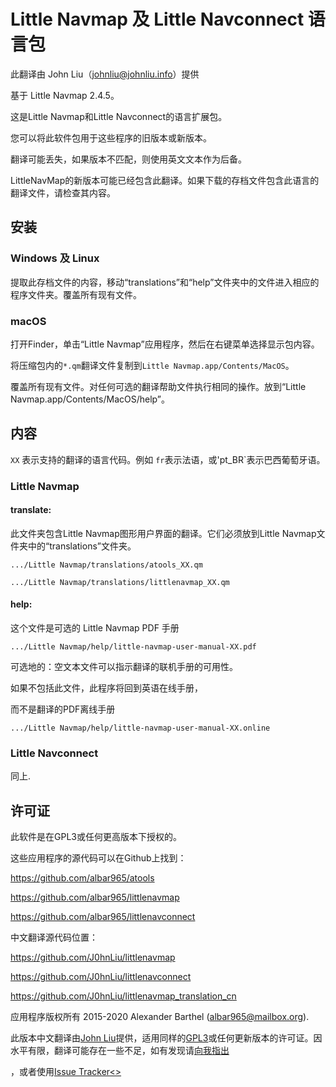 # Little Navmap 及 Little Navconnect 语言包


此翻译由 John Liu（johnliu@johnliu.info）提供

基于 Little Navmap 2.4.5。

这是Little Navmap和Little Navconnect的语言扩展包。

您可以将此软件包用于这些程序的旧版本或新版本。

翻译可能丢失，如果版本不匹配，则使用英文文本作为后备。

LittleNavMap的新版本可能已经包含此翻译。如果下载的存档文件包含此语言的翻译文件，请检查其内容。

## 安装

### Windows 及 Linux

提取此存档文件的内容，移动“translations”和“help”文件夹中的文件进入相应的程序文件夹。覆盖所有现有文件。

### macOS

打开Finder，单击“Little Navmap”应用程序，然后在右键菜单选择显示包内容。

将压缩包内的`*.qm`翻译文件复制到`Little Navmap.app/Contents/MacOS`。

覆盖所有现有文件。对任何可选的翻译帮助文件执行相同的操作。放到“Little Navmap.app/Contents/MacOS/help”。

## 内容

`XX` 表示支持的翻译的语言代码。例如 `fr`表示法语，或'pt_BR`表示巴西葡萄牙语。

### Little Navmap

#### translate:

此文件夹包含Little Navmap图形用户界面的翻译。它们必须放到Little Navmap文件夹中的“translations”文件夹。

`.../Little Navmap/translations/atools_XX.qm`

`.../Little Navmap/translations/littlenavmap_XX.qm`

#### help:

这个文件是可选的  Little Navmap PDF 手册

`.../Little Navmap/help/little-navmap-user-manual-XX.pdf`

可选地的：空文本文件可以指示翻译的联机手册的可用性。

如果不包括此文件，此程序将回到英语在线手册，

而不是翻译的PDF离线手册


`.../Little Navmap/help/little-navmap-user-manual-XX.online`

### Little Navconnect

同上.

## 许可证

此软件是在GPL3或任何更高版本下授权的。

这些应用程序的源代码可以在Github上找到：

https://github.com/albar965/atools

https://github.com/albar965/littlenavmap

https://github.com/albar965/littlenavconnect

中文翻译源代码位置：

https://github.com/J0hnLiu/littlenavmap

https://github.com/J0hnLiu/littlenavconnect

https://github.com/J0hnLiu/littlenavmap_translation_cn

应用程序版权所有 2015-2020 Alexander Barthel (albar965@mailbox.org).

<p>此版本中文翻译由<a href="https://github.com/J0hnLiu">John Liu</a>提供，适用同样的<a href="http://www.gnu.org/licenses/gpl-3.0">GPL3</a>或任何更新版本的许可证。因水平有限，翻译可能存在一些不足，如有发现请<a href="https://johnliu.info/lnm">向我指出</a></p>，或者使用<a href="https://github.com/J0hnLiu/littlenavmap_translation_zh/issues">Issue Tracker<>

